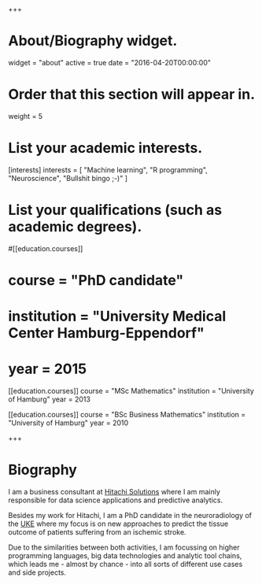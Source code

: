 +++
# About/Biography widget.
widget = "about"
active = true
date = "2016-04-20T00:00:00"

# Order that this section will appear in.
weight = 5

# List your academic interests.
[interests]
  interests = [
    "Machine learning",
    "R programming",
    "Neuroscience",
    "Bullshit bingo ;-)"
  ]

# List your qualifications (such as academic degrees).
#[[education.courses]]
#  course = "PhD candidate"
#  institution = "University Medical Center Hamburg-Eppendorf"
#  year = 2015

[[education.courses]]
  course = "MSc Mathematics"
  institution = "University of Hamburg"
  year = 2013

[[education.courses]]
  course = "BSc Business Mathematics"
  institution = "University of Hamburg"
  year = 2010
 
+++

# Biography

I am a business consultant at [Hitachi Solutions](https://www.hitachi-solutions.de/) where I am mainly responsible for data science applications and predictive analytics.

Besides my work for Hitachi, I am a PhD candidate in the neuroradiology of the [UKE](https://www.uke.de/) where my focus is on new approaches to predict the tissue outcome of patients suffering from an ischemic stroke.

Due to the similarities between both activities, I am focussing on higher programming languages, big data technologies and analytic tool chains, which leads me - almost by chance - into all sorts of different use cases and side projects.